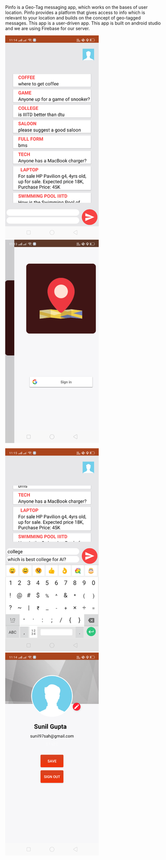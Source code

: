 Pinfo is a Geo-Tag messaging app, which works on the bases of user location.
Pinfo provides a platform that gives access to info which is relevant to your location
and builds on the concept of geo-tagged messages. This app is a user-driven app.
This app is built on android studio and we are using Firebase for our server.

<p float="left">
<img src="preview/Chats.png" width="300">
<img src="preview/Login.png" width="300">
</p>
<p float="left">
<img src="preview/Post.png" width="300">
<img src="preview/Profile.png" width="300">

</p>

